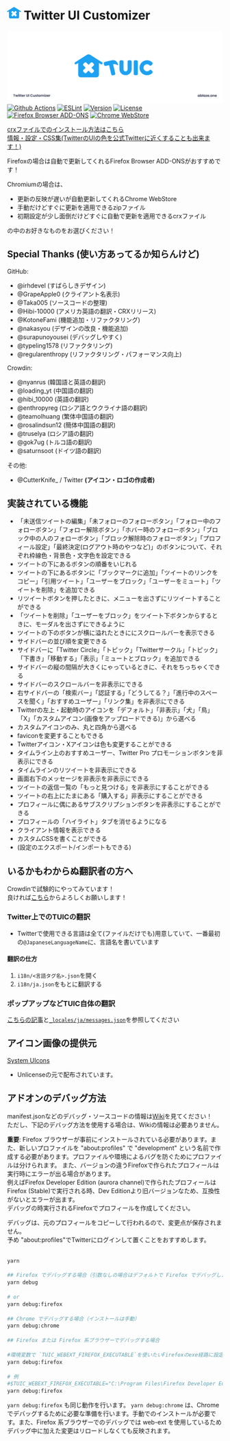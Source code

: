 # <img width="32" height="32" src="./icon/newIcon_TUIC_C_Blue.svg"> Twitter UI Customizer

![ヘッダー](./icon/header.png)
[![Github Actions](https://github.com/kaonasi-biwa/Twitter-UI-Customizer/workflows/Build/badge.svg)](https://github.com/kaonasi-biwa/Twitter-UI-Customizer/actions/workflows/packaging.yml)
[![ESLint](https://github.com/kaonasi-biwa/Twitter-UI-Customizer/workflows/ESLint/badge.svg)](https://github.com/kaonasi-biwa/Twitter-UI-Customizer/actions/workflows/lint.yml)
[![Version](https://img.shields.io/github/v/release/kaonasi-biwa/Twitter-UI-Customizer?label=Version)](https://github.com/kaonasi-biwa/Twitter-UI-Customizer/releases/latest)
[![License](https://img.shields.io/github/license/kaonasi-biwa/Twitter-UI-Customizer?label=License&color=blue)](https://github.com/kaonasi-biwa/Twitter-UI-Customizer/blob/main/LICENSE)  
[![Firefox Browser ADD-ONS](https://blog.mozilla.org/addons/files/2015/11/get-the-addon.png)](https://addons.mozilla.org/ja/firefox/addon/twitter-ui-customizer/)
[![Chrome WebStore](https://storage.googleapis.com/web-dev-uploads/image/WlD8wC6g8khYWPJUsQceQkhXSlv1/UV4C4ybeBTsZt43U4xis.png)](https://chrome.google.com/webstore/detail/twitter-ui-customizer/hpmhdmlhnppmmipefebkhkbpdcjiidmh?hl=ja)

[crxファイルでのインストール方法はこちら](https://gist.github.com/Hibi-10000/54d283e5e5deabc3c491ce16556b4390)  
[情報・設定・CSS集(TwitterのUIの色を公式Twitterに近くすることも出来ます！)](https://github.com/kaonasi-biwa/TUIC-Information-Prefs-and-CSSs/blob/main/README.md)

Firefoxの場合は自動で更新してくれるFirefox Browser ADD-ONSがおすすめです！

Chromiumの場合は、

-   更新の反映が遅いが自動更新してくれるChrome WebStore
-   手動だけどすぐに更新を適用できるzipファイル
-   初期設定が少し面倒だけどすぐに自動で更新を適用できるcrxファイル

の中のお好きなものをお選びください！

## Special Thanks (使い方あってるか知らんけど)

GitHub:

-   @irhdevel (すばらしきデザイン)
-   @GrapeApple0 (クライアント名表示)
-   @Taka005 (ソースコードの整理)
-   @Hibi-10000 (アメリカ英語の翻訳・CRXリリース)
-   @KotoneFami (機能追加・リファクタリング)
-   @nakasyou (デザインの改良・機能追加)
-   @surapunoyousei (デバッグしやすく)
-   @typeling1578 (リファクタリング)
-   @regularenthropy (リファクタリング・パフォーマンス向上)

Crowdin:

-   @nyanrus (韓国語と英語の翻訳)
-   @loading_yt (中国語の翻訳)
-   @hibi_10000 (英語の翻訳)
-   @enthropyreg (ロシア語とウクライナ語の翻訳)
-   @teamolhuang (繁体中国語の翻訳)
-   @rosalindsun12 (簡体中国語の翻訳)
-   @truselya (ロシア語の翻訳)
-   @gok7ug (トルコ語の翻訳)
-   @saturnsoot (ドイツ語の翻訳)

その他:

-   @CutterKnife\_ / Twitter **(アイコン・ロゴの作成者)**

## 実装されている機能

-   「未送信ツイートの編集」「未フォローのフォローボタン」「フォロー中のフォローボタン」「フォロー解除ボタン」「ホバー時のフォローボタン」「ブロック中の人のフォローボタン」「ブロック解除時のフォローボタン」「プロフィール設定」「最終決定(ログアウト時のやつなど)」のボタンについて、それぞれ枠線色・背景色・文字色を設定できる
-   ツイートの下にあるボタンの順番をいじれる
-   ツイートの下にあるボタンに「ブックマークに追加」「ツイートのリンクをコピー」「引用ツイート」「ユーザーをブロック」「ユーザーをミュート」「ツイートを削除」を追加できる
-   リツイートボタンを押したときに、メニューを出さずにリツイートすることができる
-   「ツイートを削除」「ユーザーをブロック」をツイート下ボタンからするときに、モーダルを出さずにできるように
-   ツイートの下のボタンが横に溢れたときににスクロールバーを表示できる
-   サイドバーの並び順を変更できる
-   サイドバーに「Twitter Circle」「トピック」「Twitterサークル」「トピック」「下書き」「移動する」「表示」「ミュートとブロック」を追加できる
-   サイドバーの縦の間隔が大きくにゃっているときに、それをちっちゃくできる
-   サイドバーのスクロールバーを非表示にできる
-   右サイドバーの「検索バー」「認証する」「どうしてる？」「進行中のスペースを聞く」「おすすめユーザー」「リンク集」を非表示にできる
-   Twitterの左上・起動時のアイコンを「デフォルト」「非表示」「犬」「鳥」「X」「カスタムアイコン(画像をアップロードできる)」から選べる
-   カスタムアイコンのみ、丸と四角から選べる
-   faviconを変更することもできる
-   Twitterアイコン・Xアイコンは色も変更することができる
-   タイムライン上のおすすめユーザー、Twitter Pro プロモーションボタンを非表示にできる
-   タイムラインのリツイートを非表示にできる
-   画面右下のメッセージを非表示を非表示にできる
-   ツイートの返信一覧の「もっと見つける」を非表示にすることができる
-   ツイートの右上にたまにある「購入する」非表示にすることができる
-   プロフィールに偶にあるサブスクリプションボタンを非表示にすることができる
-   プロフィールの「ハイライト」タブを消せるようになる
-   クライアント情報を表示できる
-   カスタムCSSを書くことができる
-   (設定のエクスポート/インポートもできる)

## いるかもわからぬ翻訳者の方へ

Crowdinで試験的にやってみています！ \
良ければ[こちら](https://crowdin.com/project/twiter-ui-customizer)からよろしくお願いします！

### Twitter上でのTUICの翻訳

-   Twitterで使用できる言語は全て(ファイルだけでも)用意していて、一番最初の`@JapaneseLanguageName`に、言語名を書いています

#### 翻訳の仕方

1. `i18n/<言語タグ名>.json`を開く
2. `i18n/ja.json`をもとに翻訳する

### ポップアップなどTUIC自体の翻訳

[こちらの記事](https://developer.mozilla.org/ja/docs/Mozilla/Add-ons/WebExtensions/Internationalization)と[`_locales/ja/messages.json`](./_locales/ja/messages.json)を参照してください

## アイコン画像の提供元

[System UIcons](https://www.systemuicons.com/)

-   Unlicenseの元で配布されています。

## アドオンのデバッグ方法

manifest.jsonなどのデバッグ・ソースコードの情報は[Wiki](https://github.com/kaonasi-biwa/Twitter-UI-Customizer/wiki/manifest.json%E3%81%AB%E3%81%A4%E3%81%84%E3%81%A6)を見てください！ \
ただし、下記のデバッグ方法を使用する場合は、Wikiの情報は必要ありません。

**重要**: Firefox ブラウザーが事前にインストールされている必要があります。また、新しいプロファイルを "about:profiles" で "development" という名前で作成する必要があります。プロファイルや環境によるバグを防ぐためにプロファイルは分けられます。
また、バージョンの違うFirefoxで作られたプロフィールは実行時にエラーが出る場合があります。 \
例えばFirefox Developer Edition (aurora channel)で作られたプロフィールは
Firefox (Stable)で実行される時、Dev Editionより旧バージョンなため、互換性がないとエラーが出ます。\
デバッグの時実行されるFirefoxでプロフィールを作成してください。

デバッグは、元のプロフィールをコピーして行われるので、変更点が保存されません。 \
予め "about:profiles"でTwitterにログインして置くことをおすすめします。

```bash

yarn

## Firefox でデバッグする場合（引数なしの場合はデフォルトで Firefox でデバッグします）
yarn debug

# or
yarn debug:firefox

## Chrome でデバッグする場合（インストールは手動）
yarn debug:chrome

## Firefox または Firefox 系ブラウザーでデバッグする場合

#環境変数で `TUIC_WEBEXT_FIREFOX_EXECUTABLE`を使いたいFirefoxのexe経路に設定した後に
yarn debug:firefox

# 例
#$TUIC_WEBEXT_FIREFOX_EXECUTABLE="C:\Program Files\Firefox Developer Edition\firefox.exe"
yarn debug:firefox

```

`yarn debug:firefox` も同じ動作を行います。 `yarn debug:chrome` は、Chrome でデバッグするために必要な準備を行います。手動でのインストールが必要です。また、Firefox 系ブラウザーでのデバッグでは web-ext を使用しているためデバッグ中に加えた変更はリロードしなくても反映されます。
